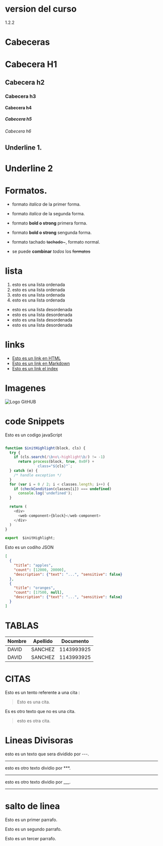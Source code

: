 # version del curso

1.2.2

# Cabeceras

# Cabecera H1

## Cabecera h2

### Cabecera h3

#### Cabecera h4

##### Cabecera h5

###### Cabecera h6

## Underline 1.

# Underline 2

# Formatos.

- formato _italica_ de la primer forma.

- formato _italica_ de la segunda forma.

- formato **bold o strong** primera forma.

- formato **bold o strong** sengunda forma.

- formato tachado ~~tachado~~~, formato normal.

- se puede **combinar** _todos_ los ~~formatos~~

# lista

1. esto es una lista ordenada
2. esto es una lista ordenada
3. esto es una lista ordenada
4. esto es una lista ordenada

- esto es una lista desordenada
- esto es una lista desordenada
- esto es una lista desordenada
- esto es una lista desordenada

# links

- <a href="http://www.google.com">Esto es un link en HTML</a>
- [Esto es un link en Markdown](http://www.google.com)
- [Esto es un link el index](index.html)

# Imagenes

![Logo GitHUB](https://github.githubassets.com/images/modules/logos_page/GitHub-Mark.png)

# code Snippets

Esto es un codigo javaScript

```JavaScript

function $initHighlight(block, cls) {
  try {
    if (cls.search(/\bno\-highlight\b/) != -1)
      return process(block, true, 0x0F) +
             ` class="${cls}"`;
  } catch (e) {
    /* handle exception */
  }
  for (var i = 0 / 2; i < classes.length; i++) {
    if (checkCondition(classes[i]) === undefined)
      console.log('undefined');
  }

  return (
    <div>
      <web-component>{block}</web-component>
    </div>
  )
}

export  $initHighlight;

```

Esto es un codiho JSON

```JSON
[
  {
    "title": "apples",
    "count": [12000, 20000],
    "description": {"text": "...", "sensitive": false}
  },
  {
    "title": "oranges",
    "count": [17500, null],
    "description": {"text": "...", "sensitive": false}
  }
]
```

# TABLAS

| Nombre | Apellido | Documento  |
| ------ | -------- | ---------- |
| DAVID  | SANCHEZ  | 1143993925 |
| DAVID  | SANCHEZ  | 1143993925 |

# CITAS

Esto es un tento referente a una cita :

> Esto es una cita.

Es es otro texto que no es una cita.

> esto es otra cita.

# Lineas Divisoras

esto es un texto que sera dividido por ---.

---

esto es otro texto dividio por \*\*\*.

---

esto es otro texto dividio por \_\_\_.

---

# salto de linea

Esto es un primer parrafo.

Esto es un segundo parrafo.

Esto es un tercer parrafo.
